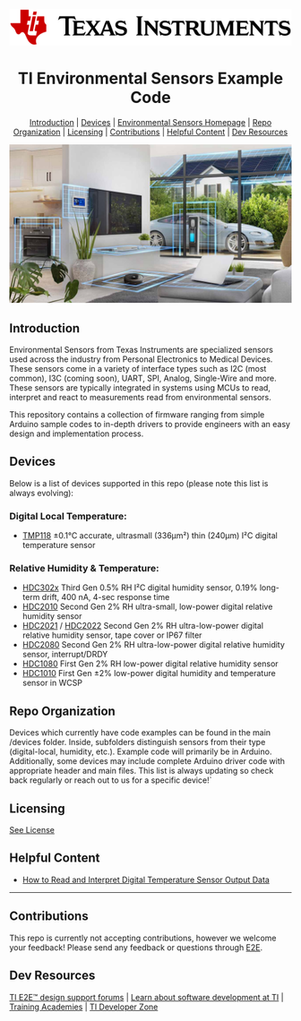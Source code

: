 <div align="center">

<picture>
  
  <img src="https://github.com/TexasInstruments-Sandbox/ti-environmental-sensors/blob/main/docs/media/ti-logo.svg"><br/>
  
</picture>

# TI Environmental Sensors Example Code

[Introduction](#introduction) | [Devices](#devices) | [Environmental Sensors Homepage](https://www.ti.com/sensors/overview.html) | [Repo Organization](#repo-organization) | [Licensing](#licensing) | [Contributions](#contributions) | [Helpful Content](helpful-content) | [Dev Resources](dev-resources)
</div>

<img src="https://github.com/TexasInstruments-Sandbox/ti-environmental-sensors/blob/main/docs/media/environmental_sensing.jpg"><br/>

</div>

## Introduction

Environmental Sensors from Texas Instruments are specialized sensors used across the industry from Personal Electronics to Medical Devices. These sensors come in a variety of interface types such as I2C (most common), I3C (coming soon), UART, SPI, Analog, Single-Wire and more. These sensors are typically integrated in systems using MCUs to read, interpret and react to measurements read from environmental sensors.

This repository contains a collection of firmware ranging from simple Arduino sample codes to in-depth drivers to provide engineers with an easy design and implementation process.


## Devices

Below is a list of devices supported in this repo (please note this list is always evolving):


### Digital Local Temperature:
- [TMP118](https://www.ti.com/product/TMP118) ±0.1°C accurate, ultrasmall (336μm²) thin (240μm) I²C digital temperature sensor


### Relative Humidity & Temperature:

- [HDC302x](https://www.ti.com/product/HDC3020) Third Gen 0.5% RH I²C digital humidity sensor, 0.19% long-term drift, 400 nA, 4-sec response time
- [HDC2010](https://www.ti.com/product/HDC2010) Second Gen 2% RH ultra-small, low-power digital relative humidity sensor
- [HDC2021](https://www.ti.com/product/HDC2021) / [HDC2022](https://www.ti.com/product/HDC2022) Second Gen 2% RH ultra-low-power digital relative humidity sensor, tape cover or IP67 filter
- [HDC2080](https://www.ti.com/product/HDC2080) Second Gen 2% RH ultra-low-power digital relative humidity sensor, interrupt/DRDY
- [HDC1080](https://www.ti.com/product/HDC1080) First Gen 2% RH low-power digital relative humidity sensor
- [HDC1010](https://www.ti.com/product/HDC1010) First Gen ±2% low-power digital humidity and temperature sensor in WCSP


## Repo Organization
Devices which currently have code examples can be found in the main /devices folder. Inside, subfolders distinguish sensors from their type (digital-local, humidity, etc.). Example code will primarily be in Arduino. Additionally, some devices may include complete Arduino driver code with appropriate header and main files. This list is always updating so check back regularly or reach out to us for a specific device!`


## Licensing
[See License](docs/media/LICENSE.md)

## Helpful Content

- [How to Read and Interpret Digital Temperature Sensor Output Data](https://www.ti.com/lit/pdf/sbaa588)

---
## Contributions 

This repo is currently not accepting contributions, however we welcome your feedback! Please send any feedback or questions through [E2E](https://e2e.ti.com).


## Dev Resources
[TI E2E™ design support forums](https://e2e.ti.com) | [Learn about software development at TI](https://www.ti.com/design-development/software-development.html) | [Training Academies](https://www.ti.com/design-development/ti-developer-zone.html#ti-developer-zone-tab-1) | [TI Developer Zone](https://dev.ti.com/)
